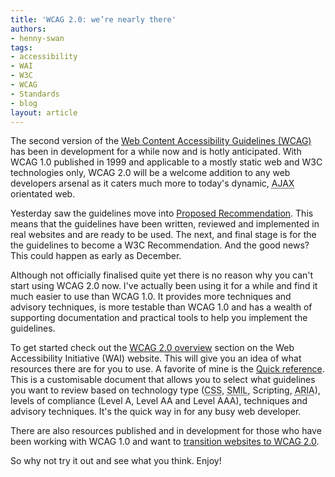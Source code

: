 ```yaml
---
title: 'WCAG 2.0: we’re nearly there'
authors:
- henny-swan
tags:
- accessibility
- WAI
- W3C
- WCAG
- Standards
- blog
layout: article
---
```

<p>The second version of the <a href="http://www.w3.org/TR/WCAG20/">Web Content Accessibility Guidelines (WCAG)</a> has been in development for a while now and is hotly anticipated. With WCAG 1.0 published in 1999 and applicable to a mostly static web and W3C technologies only, WCAG 2.0 will be a welcome addition to any web developers arsenal as it caters much more to today&#39;s dynamic, <abbr title="Asynchronous JavaScript and XML">AJAX</abbr> orientated web.</p>

<p>Yesterday saw the guidelines move into <a href="http://www.w3.org/WAI/intro/w3c-process">Proposed Recommendation</a>. This means that the guidelines have been written, reviewed and implemented in real websites and are ready to be used. The next, and final stage is for the the guidelines to become a W3C Recommendation. And the good news? This could happen as early as December.</p>

<p>Although not officially finalised quite yet there is no reason why you can&#39;t start using WCAG 2.0 now. I&#39;ve actually been using it for a while and find it much easier to use than WCAG 1.0. It provides more techniques and advisory techniques, is more testable than WCAG 1.0 and has a wealth of supporting documentation and practical tools to help you implement the guidelines.</p>

<p>To get started check out the <a href="http://www.w3.org/WAI/intro/wcag20.php">WCAG 2.0 overview</a> section on the Web Accessibility Initiative (WAI) website. This will give you an idea of what resources there are for you to use. A favorite of mine is the <a href="http://www.w3.org/WAI/WCAG20/quickref/">Quick reference</a>. This is a customisable document that allows you to select what guidelines you want to review based on technology type (<abbr title="&quot;Cascading">CSS</abbr>, <abbr title="Synchronized Multimedia Integration Language">SMIL</abbr>, Scripting, <abbr title="Accessible Rich Internet Applications">ARIA</abbr>), levels of compliance (Level A, Level AA and Level AAA), techniques and advisory techniques. It&#39;s the quick way in for any busy web developer.</p>

<p>There are also resources published and in development for those who have been working with WCAG 1.0 and want to <a href="http://www.w3.org/WAI/intro/wcag20.php#trans">transition websites to WCAG 2.0</a>.</p>

So why not try it out and see what you think. Enjoy!
